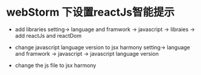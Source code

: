 # webStorm 下设置reactJs智能提示

- add libraries
setting-> language and framwork -> javascript -> libraies -> add reactJs and reactDom

- change javascript language version to jsx harmony
setting-> language and framwork -> javascript -> javascript language version

- change the js file to jsx harmony
